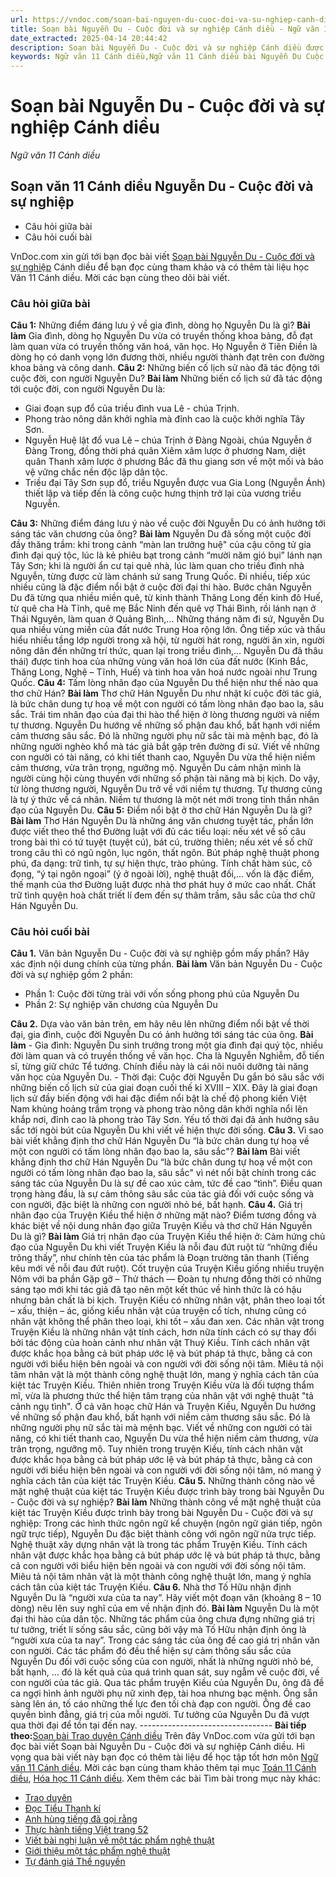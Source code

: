 ```yaml
---
url: https://vndoc.com/soan-bai-nguyen-du-cuoc-doi-va-su-nghiep-canh-dieu-298343
title: Soạn bài Nguyễn Du - Cuộc đời và sự nghiệp Cánh diều - Ngữ văn 11 Cánh diều - VnDoc.com
date_extracted: 2025-04-14 20:44:42
description: Soạn bài Nguyễn Du - Cuộc đời và sự nghiệp Cánh diều được VnDoc.com sưu tầm và xin gửi tới bạn đọc cùng tham khảo để có thêm tài liệu Soạn văn 11 Cánh diều.
keywords: Ngữ văn 11 Cánh diều,Ngữ văn 11 Cánh diều bài Nguyễn Du Cuộc đời và sự nghiệp,Soạn văn 11 Cánh diều,văn 11 Cánh diều,soạn văn 11,soạn bài 11 cánh diều,ngữ văn 11 cd,Soạn bài Nguyễn Du Cuộc đời và sự nghiệp Cánh diều,Soạn bài Nguyễn Du Cuộc đời và sự nghiệp,Soạn văn Nguyễn Du Cuộc đời và sự nghiệp,Nguyễn Du Cuộc đời và sự nghiệp
---
```


# Soạn bài Nguyễn Du - Cuộc đời và sự nghiệp Cánh diều
 _Ngữ văn 11 Cánh diều_
## Soạn văn 11 Cánh diều Nguyễn Du - Cuộc đời và sự nghiệp
  * Câu hỏi giữa bài
  * Câu hỏi cuối bài

VnDoc.com xin gửi tới bạn đọc bài viết [Soạn bài Nguyễn Du - Cuộc đời và sự nghiệp](<https://vndoc.com/soan-bai-nguyen-du-cuoc-doi-va-su-nghiep-canh-dieu-298343>) Cánh diều để bạn đọc cùng tham khảo và có thêm tài liệu học Văn 11 Cánh diều. Mời các bạn cùng theo dõi bài viết.
### Câu hỏi giữa bài
**Câu 1:** Những điểm đáng lưu ý về gia đình, dòng họ Nguyễn Du là gì?
**Bài làm**
Gia đình, dòng họ Nguyễn Du vừa có truyền thống khoa bảng, đỗ đạt làm quan vừa có truyền thống văn hoá, văn học. Họ Nguyễn ở Tiên Điền là dòng họ có danh vọng lớn đương thời, nhiều người thành đạt trên con đường khoa bảng và công danh.
**Câu 2:** Những biến cố lịch sử nào đã tác động tới cuộc đời, con người Nguyễn Du?
**Bài làm**
Những biến cố lịch sử đã tác động tới cuộc đời, con người Nguyễn Du là:
  * Giai đoạn sụp đổ của triều đình vua Lê - chúa Trịnh.
  * Phong trào nông dân khởi nghĩa mà đỉnh cao là cuộc khởi nghĩa Tây Sơn.
  * Nguyễn Huệ lật đổ vua Lê – chúa Trịnh ở Đàng Ngoài, chúa Nguyễn ở Đàng Trong, đồng thời phá quân Xiêm xâm lược ở phương Nam, diệt quân Thanh xâm lược ở phương Bắc đã thu giang sơn về một mối và bảo vệ vững chắc nền độc lập dân tộc.
  * Triều đại Tây Sơn sụp đổ, triều Nguyễn được vua Gia Long \(Nguyễn Ánh\) thiết lập và tiếp đến là công cuộc hưng thịnh trở lại của vương triều Nguyễn.

**Câu 3:** Những điểm đáng lưu ý nào về cuộc đời Nguyễn Du có ảnh hưởng tới sáng tác văn chương của ông?
**Bài làm**
Nguyễn Du đã sống một cuộc đời đầy thăng trầm: khi trong cảnh “màn lan trưởng huệ" của cậu công tử gia đình đại quý tộc, lúc là kẻ phiêu bạt trong cảnh “mười năm gió bụi” lánh nạn Tây Sơn; khi là người ẩn cư tại quê nhà, lúc làm quan cho triều đình nhà Nguyễn, từng được cử làm chánh sứ sang Trung Quốc. Đi nhiều, tiếp xúc nhiều cũng là đặc điểm nổi bật ở cuộc đời đại thi hào. Bước chân Nguyễn Du đã từng qua nhiều miền quê, từ kinh thành Thăng Long đến kinh đô Huế, từ quê cha Hà Tĩnh, quê mẹ Bắc Ninh đến quê vợ Thái Bình, rồi lánh nạn ở Thái Nguyên, làm quan ở Quảng Bình,... Những tháng năm đi sứ, Nguyễn Du qua nhiều vùng miền của đất nước Trung Hoa rộng lớn. Ông tiếp xúc và thấu hiểu nhiều tầng lớp người trong xã hội, từ người hát rong, người ăn xin, người nông dân đến những trí thức, quan lại trong triều đình,... Nguyễn Du đã thâu thái\) được tinh hoa của những vùng văn hoá lớn của đất nước \(Kinh Bắc, Thăng Long, Nghệ – Tĩnh, Huế\) và tinh hoa văn hoá nước ngoài như Trung Quốc.
**Câu 4:** Tấm lòng nhân đạo của Nguyễn Du thể hiện như thế nào qua thơ chữ Hán?
**Bài làm**
Thơ chữ Hán Nguyễn Du như nhật kí cuộc đời tác giả, là bức chân dung tự hoạ về một con người có tấm lòng nhân đạo bao la, sâu sắc. Trái tim nhân đạo của đại thi hào thể hiện ở lòng thương người và niềm tự thương. Nguyễn Du hướng về những số phận đau khổ, bất hạnh với niềm cảm thương sâu sắc. Đó là những người phụ nữ sắc tài mà mệnh bạc, đó là những người nghèo khổ mà tác giả bắt gặp trên đường đi sứ. Viết về những con người có tài năng, có khi tiết thanh cao, Nguyễn Du vừa thể hiện niềm cảm thương, vừa trân trọng, ngưỡng mộ. Nguyễn Du cảm nhận mình là người cùng hội cùng thuyền với những số phận tài năng mà bị kịch. Do vậy, từ lòng thương người, Nguyễn Du trở về với niềm tự thương. Tự thương cũng là tự ý thức về cá nhân. Niềm tự thương là một nét mới trong tỉnh thần nhân đạo của Nguyễn Du.
**Câu 5:** Điểm nổi bật ở thơ chữ Hán Nguyễn Du là gì?
**Bài làm**
Thơ Hán Nguyễn Du là những áng văn chương tuyệt tác, phần lớn được viết theo thể thơ Đường luật với đủ các tiểu loại: nếu xét về số câu trong bài thì có tứ tuyệt \(tuyệt cú\), bát cú, trường thiên; nếu xét về số chữ trong câu thì có ngũ ngôn, lục ngôn, thất ngôn. Bút pháp nghệ thuật phong phú, đa dạng: trữ tình, tự sự hiện thực, trào phúng. Tính chất hàm súc, cô đọng, “ý tại ngôn ngoại” \(ý ở ngoài lời\), nghệ thuật đối,... vốn là đặc điểm, thế mạnh của thơ Đường luật được nhà thơ phát huy ở mức cao nhất. Chất trữ tình quyện hoà chất triết lí đem đến sự thâm trầm, sâu sắc của thơ chữ Hán Nguyễn Du.
### Câu hỏi cuối bài
**Câu 1.** Văn bản Nguyễn Du - Cuộc đời và sự nghiệp gồm mấy phần? Hãy xác định nội dung chính của từng phần.
**Bài làm**
Văn bản Nguyễn Du - Cuộc đời và sự nghiệp gồm 2 phần:
  * Phần 1: Cuộc đời từng trài với vốn sống phong phú của Nguyễn Du
  * Phần 2: Sự nghiệp văn chương của Nguyễn Du

**Câu 2.** Dựa vào văn bản trên, em hãy nêu lên những điểm nổi bật về thời đại, gia đình, cuộc đời Nguyễn Du có ảnh hưởng tới sáng tác của ông.
**Bài làm**
\- Gia đình: Nguyễn Du sinh trưởng trong một gia đình đại quý tộc, nhiều đời làm quan và có truyền thống về văn học. Cha là Nguyễn Nghiễm, đỗ tiến sĩ, từng giữ chức Tể tướng. Chính điều này là cái nôi nuôi dưỡng tài năng văn học của Nguyễn Du.
\- Thời đại: Cuộc đời Nguyễn Du gắn bó sâu sắc với những biến cố lịch sử của giai đoạn cuối thế kỉ XVIII – XIX. Đây là giai đoạn lịch sử đầy biến động với hai đặc điểm nổi bật là chế độ phong kiến Việt Nam khủng hoảng trầm trọng và phong trào nông dân khởi nghĩa nổi lên khắp nơi, đỉnh cao là phong trào Tây Sơn. Yếu tố thời đại đã ảnh hưởng sâu sắc tới ngòi bút của Nguyễn Du khi viết về hiện thực đời sống.
**Câu 3.** Vì sao bài viết khẳng định thơ chữ Hán Nguyễn Du “là bức chân dung tự hoạ về một con người có tấm lòng nhân đạo bao la, sâu sắc"?
**Bài làm**
Bài viết khẳng định thơ chữ Hán Nguyễn Du “là bức chân dung tự hoạ về một con người có tấm lòng nhân đạo bao la, sâu sắc" vì nét nổi bật chính trong các sáng tác của Nguyễn Du là sự đề cao xúc cảm, tức đề cao “tình”. Điều quan trọng hàng đầu, là sự cảm thông sâu sắc của tác giả đối với cuộc sống và con người, đặc biệt là những con người nhỏ bé, bất hạnh.
**Câu 4.** Giá trị nhân đạo của Truyện Kiều thể hiện ở những mặt nào? Điểm tương đồng và khác biệt về nội dung nhân đạo giữa Truyện Kiều và thơ chữ Hán Nguyễn Du là gì?
**Bài làm**
Giá trị nhân đạo của Truyện Kiều thể hiện ở:
Cảm hứng chủ đạo của Nguyễn Du khi viết Truyện Kiều là nỗi đau đứt ruột từ “những điều trông thấy”, như chính tên của tác phẩm là Đoạn trường tân thanh \(Tiếng kêu mới về nỗi đau đứt ruột\).
Cốt truyện của Truyện Kiều giống nhiều truyện Nôm với ba phần Gặp gỡ – Thử thách — Đoàn tụ nhưng đồng thời có những sáng tạo mới khi tác giả đã tạo nên một kết thúc về hình thức là có hậu nhưng bản chất là bi kịch.
Truyện Kiều có những nhân vật, phân theo loại tốt – xấu, thiện – ác, giống kiểu nhân vật của truyện cổ tích, nhưng cũng có nhân vật không thể phân theo loại, khi tốt – xấu đan xen. Các nhân vật trong Truyện Kiều là những nhân vật tính cách, hơn nữa tính cách có sự thay đổi bởi tác động của hoàn cảnh như nhân vật Thuý Kiều. Tính cách nhân vật được khắc họa bằng cả bút pháp ước lệ và bút pháp tả thực, bằng cả con người với biểu hiện bên ngoài và con người với đời sống nội tâm.
Miêu tả nội tâm nhân vật là một thành công nghệ thuật lớn, mang ý nghĩa cách tân của kiệt tác Truyện Kiều. Thiên nhiên trong Truyện Kiều vừa là đối tượng thẩm mĩ, vừa là phương thức thể hiện tâm trạng của nhân vật với nghệ thuật "tả cảnh ngụ tình".
Ở cả văn hoạc chữ Hán và Truyện Kiều, Nguyễn Du hướng về những số phận đau khổ, bất hạnh với niềm cảm thương sâu sắc. Đó là những người phụ nữ sắc tài mà mệnh bạc. Viết về những con người có tài năng, có khi tiết thanh cao, Nguyễn Du vừa thể hiện niềm cảm thương, vừa trân trọng, ngưỡng mộ. Tuy nhiên trong truyện Kiều, tính cách nhân vật được khắc họa bằng cả bút pháp ước lệ và bút pháp tả thực, bằng cả con người với biểu hiện bên ngoài và con người với đời sống nội tâm, nó mang ý nghĩa cách tân của kiệt tác Truyện Kiều.
**Câu 5.** Những thành công nào về mặt nghệ thuật của kiệt tác Truyện Kiều được trình bày trong bài Nguyễn Du - Cuộc đời và sự nghiệp?
**Bài làm**
Những thành công về mặt nghệ thuật của kiệt tác Truyện Kiều được trình bày trong bài Nguyễn Du - Cuộc đời và sự nghiệp:
Trong các hình thức ngôn ngữ kể chuyện \(ngôn ngữ gián tiếp, ngôn ngữ trực tiếp\), Nguyễn Du đặc biệt thành công với ngôn ngữ nửa trực tiếp.
Nghệ thuật xây dựng nhân vật là trong tác phẩm Truyện Kiều. Tính cách nhân vật được khắc họa bằng cả bút pháp ước lệ và bút pháp tả thực, bằng cả con người với biểu hiện bên ngoài và con người với đời sống nội tâm. Miêu tả nội tâm nhân vật là một thành công nghệ thuật lớn, mang ý nghĩa cách tân của kiệt tác Truyện Kiều.
**Câu 6.** Nhà thơ Tố Hữu nhận định Nguyễn Du là “người xưa của ta nay”. Hãy viết một đoạn văn \(khoảng 8 – 10 dòng\) nêu lên suy nghĩ của em về nhận định đó.
**Bài làm**
Nguyễn Du là một đại thi hào của dân tộc. Những tác phẩm của ông chưa đựng những giá trị tư tưởng, triết lí sống sâu sắc, cũng bởi vậy mà Tố Hữu nhận định ông là “người xưa của ta nay”. Trong các sáng tác của ông đề cao giá trị nhân văn con người. Các tác phẩm đó đều thể hiện sự cảm thông sấu sắc của Nguyễn Du đối với cuộc sống của con người, nhất là những người nhỏ bé, bất hạnh, ... đó là kết quả của quá trình quan sát, suy ngẫm về cuộc đời, về con người của tác giả. Qua tác phẩm truyện Kiều của Nguyễn Du, ông đã đề ca ngợi hình ảnh người phụ nữ xinh đẹp, tài hoa nhưng bạc mệnh. Ông sẵn sàng lên án, tố cáo những thế lực đen tối chà đạp con người. Ông đề cao quyền bình đẳng, giá trị của mỗi người. Tư tưởng của Nguyễn Du đã vượt qua thời đại để tồn tại đến nay.
\---------------------------------
**Bài tiếp theo:**[Soạn bài Trao duyên Cánh diều](<https://vndoc.com/soan-bai-trao-duyen-canh-dieu-298345>)
Trên đây VnDoc.com vừa gửi tới bạn đọc bài viết Soạn bài Nguyễn Du - Cuộc đời và sự nghiệp Cánh diều. Hi vọng qua bài viết này bạn đọc có thêm tài liệu để học tập tốt hơn môn [Ngữ văn 11 Cánh diều](<https://vndoc.com/ngu-van-11-canh-dieu>). Mời các bạn cùng tham khảo thêm tại mục [Toán 11 Cánh diều](<https://vndoc.com/toan-11-canh-dieu>), [Hóa học 11 Cánh diều](<https://vndoc.com/hoa-hoc-11-canh-dieu>).
Xem thêm các bài Tìm bài trong mục này khác:
  * [Trao duyên](</soan-bai-trao-duyen-canh-dieu-298345>)
  * [Đọc Tiểu Thanh kí](</soan-bai-doc-tieu-thanh-ki-canh-dieu-298349>)
  * [Anh hùng tiếng đã gọi rằng](</soan-bai-anh-hung-tieng-da-goi-rang-canh-dieu-298354>)
  * [Thực hành tiếng Việt trang 52](</soan-bai-thuc-hanh-tieng-viet-trang-52-canh-dieu-298357>)
  * [Viết bài nghị luận về một tác phẩm nghệ thuật](</soan-bai-viet-bai-nghi-luan-ve-mot-tac-pham-nghe-thuat-canh-dieu-298359>)
  * [Giới thiệu một tác phẩm nghệ thuật](</soan-bai-gioi-thieu-mot-tac-pham-nghe-thuat-canh-dieu-298361>)
  * [Tự đánh giá Thề nguyền](</soan-bai-tu-danh-gia-the-nguyen-canh-dieu-298365>)

